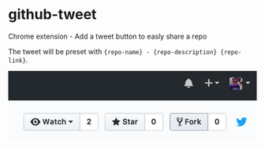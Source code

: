 # github-tweet
Chrome extension - Add a tweet button to easly share a repo

The tweet will be preset with `{repo-name} - {repo-description} {repo-link}`.

![](https://raw.githubusercontent.com/DCKT/github-tweet/master/medias/screenshot.png)
